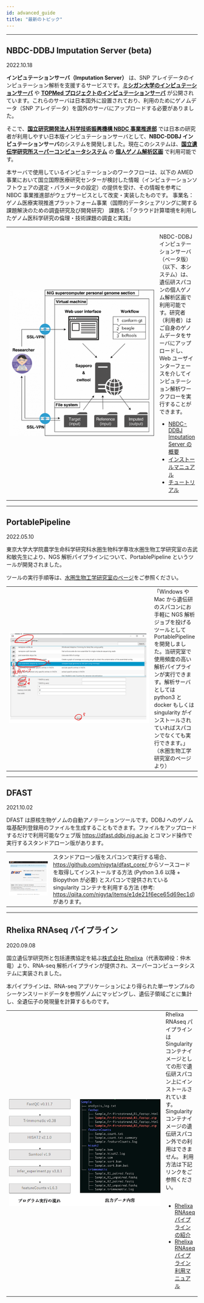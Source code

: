 ```yaml
---
id: advanced_guide
title: "最新のトピック"
---
```


---

## NBDC-DDBJ Imputation Server (beta)

2022.10.18

**インピュテーションサーバ（Imputation Server）** は、SNP アレイデータのインピュテーション解析を支援するサービスです。**[ミシガン大学のインピュテーションサーバ](https://imputationserver.sph.umich.edu/)** や **[TOPMed プロジェクトのインピュテーションサーバ](https://imputation.biodatacatalyst.nhlbi.nih.gov/)** が公開されています。これらのサーバは日本国外に設置されており、利用のためにゲノムデータ（SNP アレイデータ）を国外のサーバにアップロードする必要がありました。

そこで、**[国立研究開発法人科学技術振興機構 NBDC 事業推進部](https://biosciencedbc.jp)** では日本の研究者が利用しやすい日本版インピュテーションサーバとして、**NBDC-DDBJ インピュテーションサーバ**のシステムを開発しました。現在このシステムは、**[国立遺伝学研究所スーパーコンピュータシステム](https://sc.ddbj.nig.ac.jp)** の **[個人ゲノム解析区画](https://sc.ddbj.nig.ac.jp/personal_genome_division/pg_introduction/)** で利用可能です。


本サーバで使用しているインピュテーションのワークフローは、以下の AMED 事業において国立国際医療研究センターが検討した情報（インピュテーションソフトウェアの選定・パラメータの設定）の提供を受け、その情報を参考に NBDC 事業推進部がウェブサービスとして改変・実装したものです。 事業名：ゲノム医療実現推進プラットフォーム事業（国際的データシェアリングに関する課題解決のための調査研究及び開発研究） 課題名：「クラウド計算環境を利用したゲノム医科学研究の倫理・技術課題の調査と実践」

<table>
<tr>
<td width="400">

![](imputationserver.Fig1-work.png)
</td>
<td valign="top">

NBDC-DDBJ インピュテーションサーバ（ベータ版）（以下、本システム）は、遺伝研スパコンの個人ゲノム解析区画で利用可能です。研究者（利用者）はご自身のゲノムデータをサーバにアップロードし、Web ユーザインターフェースを介してインピュテーション解析ワークフローを実行することができます。

- [NBDC-DDBJ Imputation Server の概要](/advanced_guides/imputation_server)
- [インストールマニュアル](/advanced_guides/imputation_server_install)
- [チュートリアル](/advanced_guides/imputation_server_tutorial)


</td>
</tr>
</table>





---
## PortablePipeline

2022.05.10

東京大学大学院農学生命科学研究科水圏生物科学専攻水圏生物工学研究室の吉武和敏先生により、NGS 解析パイプラインについて、PortablePipeline というツールが開発されました。

ツールの実行手順等は、<a href="https://www.suikou.fs.a.u-tokyo.ac.jp/blog/2022/04/28/%e9%81%ba%e4%bc%9d%e7%a0%94%e3%81%ae%e3%82%b9%e3%83%91%e3%82%b3%e3%83%b3%e3%81%a7%e6%89%8b%e8%bb%bd%e3%81%abngs%e8%a7%a3%e6%9e%90%e3%82%92%e5%ae%9f%e8%a1%8c%e3%81%99%e3%82%8b%e6%89%8b%e9%a0%86/">水圏生物工学研究室のページ</a>をご参照ください。

<table>
<tr>
<td width="400">

![](portablepipeline.png)
</td>
<td valign="top">
「Windows や Mac から遺伝研のスパコンにお手軽に NGS 解析ジョブを投げるツールとして PortablePipeline を開発しました。当研究室で使用頻度の高い解析パイプラインが実行できます。解析サーバとしては python3 と docker もしくは singularity がインストールされていればスパコンでなくても実行できます。」（水圏生物工学研究室のページより）
</td>
</tr>
</table>


---

## DFAST

2021.10.02

DFAST は原核生物ゲノムの自動アノテーションツールです。DDBJ へのゲノム塩基配列登録用のファイルを生成することもできます。ファイルをアップロードするだけで利用可能なウェブ版 https://dfast.ddbj.nig.ac.jp とコマンド操作で実行するスタンドアローン版があります。

<table>
<tr>
<td width="400">

![](dfast.png)
</td>
<td valign="top">
スタンドアローン版をスパコンで実行する場合、<a href="https://github.com/nigyta/dfast_core/">https://github.com/nigyta/dfast_core/ </a>からソースコードを取得してインストールする方法 (Python 3.6 以降 + Biopython が必要) とスパコンで提供されている singularity コンテナを利用する方法 (参考: <a href="https://qiita.com/nigyta/items/e1de21f6ece65d69ec1d">https://qiita.com/nigyta/items/e1de21f6ece65d69ec1d</a>) があります。
</td>
</tr>
</table>

---

## Rhelixa RNAseq パイプライン

2020.09.08

国立遺伝学研究所と包括連携協定を結ぶ[株式会社 Rhelixa](https://www.rhelixa.com/)（代表取締役：仲木 竜）より、RNA-seq 解析パイプラインが提供され、スーパーコンピュータシステムに実装されました。

本パイプラインは、RNA-seq アプリケーションにより得られた単一サンプルのシーケンスリードデータを参照ゲノムにマッピングし、遺伝子領域ごとに集計し、全遺伝子の発現量を計算するものです。

<table>
<tr>
<td width="400">

![](Rhelixa_RNAseq1.png)

</td>
<td valign="top">
Rhelixa RNAseq パイプラインは Singularity コンテナイメージとしての形で遺伝研スパコン上にインストールされています。
Singularity コンテナイメージの遺伝研スパコン外での利用はできません。
利用方法は下記リンクをご参照ください。<br />
<br />

- [Rhelixa RNAseq パイプラインの紹介](/advanced_guides/Rhelixa_RNAseq)
- [Rhelixa RNAseq パイプライン 利用マニュアル](/advanced_guides/Rhelixa_RNAseq_manual)

</td>
</tr>
</table>



